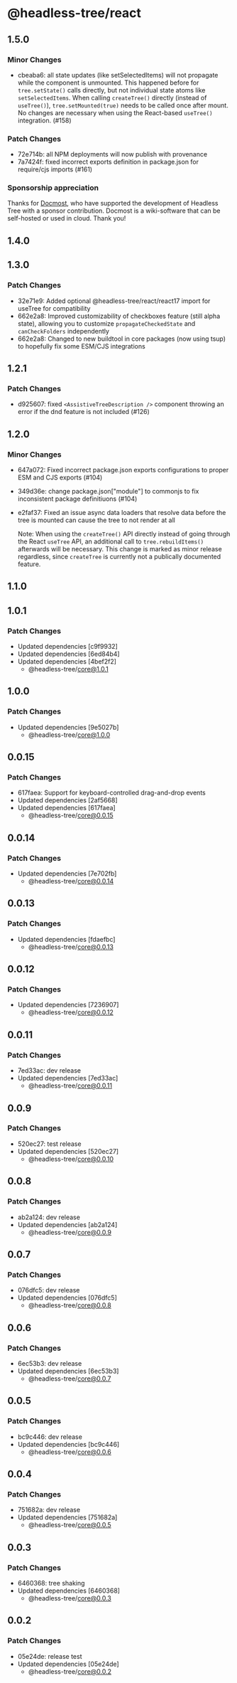 # @headless-tree/react

## 1.5.0

### Minor Changes

- cbeaba6: all state updates (like setSelectedItems) will not propagate while the component is unmounted. This happened before for `tree.setState()` calls directly, but not individual state atoms like `setSelectedItems`. When calling `createTree()` directly (instead of `useTree()`), `tree.setMounted(true)` needs to be called once after mount. No changes are necessary when using the React-based `useTree()` integration. (#158)

### Patch Changes

- 72e714b: all NPM deployments will now publish with provenance
- 7a7424f: fixed incorrect exports definition in package.json for require/cjs imports (#161)

### Sponsorship appreciation

Thanks for [Docmost](https://docmost.com/), who have supported the development of Headless Tree with a sponsor contribution. Docmost is a wiki-software that can be self-hosted or used in cloud. Thank you!

## 1.4.0

## 1.3.0

### Patch Changes

- 32e71e9: Added optional @headless-tree/react/react17 import for useTree for compatibility
- 662e2a8: Improved customizability of checkboxes feature (still alpha state), allowing you to customize `propagateCheckedState` and `canCheckFolders` independently
- 662e2a8: Changed to new buildtool in core packages (now using tsup) to hopefully fix some ESM/CJS integrations

## 1.2.1

### Patch Changes

- d925607: fixed `<AssistiveTreeDescription />` component throwing an error if the dnd feature is not included (#126)

## 1.2.0

### Minor Changes

- 647a072: Fixed incorrect package.json exports configurations to proper ESM and CJS exports (#104)
- 349d36e: change package.json["module"] to commonjs to fix inconsistent package definitiuons (#104)
- e2faf37: Fixed an issue async data loaders that resolve data before the tree is mounted can cause the tree to not render at all

  Note: When using the `createTree()` API directly instead of going through the React `useTree` API, an additional call
  to `tree.rebuildItems()` afterwards will be necessary. This change is marked as minor release regardless, since `createTree` is
  currently not a publically documented feature.

## 1.1.0

## 1.0.1

### Patch Changes

- Updated dependencies [c9f9932]
- Updated dependencies [6ed84b4]
- Updated dependencies [4bef2f2]
  - @headless-tree/core@1.0.1

## 1.0.0

### Patch Changes

- Updated dependencies [9e5027b]
  - @headless-tree/core@1.0.0

## 0.0.15

### Patch Changes

- 617faea: Support for keyboard-controlled drag-and-drop events
- Updated dependencies [2af5668]
- Updated dependencies [617faea]
  - @headless-tree/core@0.0.15

## 0.0.14

### Patch Changes

- Updated dependencies [7e702fb]
  - @headless-tree/core@0.0.14

## 0.0.13

### Patch Changes

- Updated dependencies [fdaefbc]
  - @headless-tree/core@0.0.13

## 0.0.12

### Patch Changes

- Updated dependencies [7236907]
  - @headless-tree/core@0.0.12

## 0.0.11

### Patch Changes

- 7ed33ac: dev release
- Updated dependencies [7ed33ac]
  - @headless-tree/core@0.0.11

## 0.0.9

### Patch Changes

- 520ec27: test release
- Updated dependencies [520ec27]
  - @headless-tree/core@0.0.10

## 0.0.8

### Patch Changes

- ab2a124: dev release
- Updated dependencies [ab2a124]
  - @headless-tree/core@0.0.9

## 0.0.7

### Patch Changes

- 076dfc5: dev release
- Updated dependencies [076dfc5]
  - @headless-tree/core@0.0.8

## 0.0.6

### Patch Changes

- 6ec53b3: dev release
- Updated dependencies [6ec53b3]
  - @headless-tree/core@0.0.7

## 0.0.5

### Patch Changes

- bc9c446: dev release
- Updated dependencies [bc9c446]
  - @headless-tree/core@0.0.6

## 0.0.4

### Patch Changes

- 751682a: dev release
- Updated dependencies [751682a]
  - @headless-tree/core@0.0.5

## 0.0.3

### Patch Changes

- 6460368: tree shaking
- Updated dependencies [6460368]
  - @headless-tree/core@0.0.3

## 0.0.2

### Patch Changes

- 05e24de: release test
- Updated dependencies [05e24de]
  - @headless-tree/core@0.0.2

